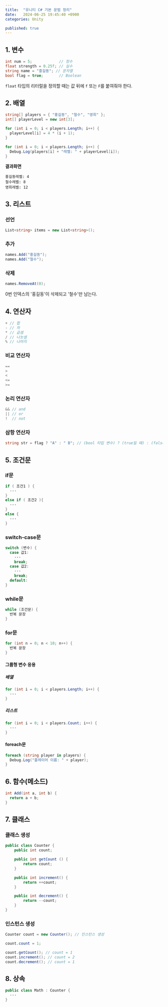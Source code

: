 ```yaml
---
title:  "유니티 C# 기본 문법 정리"
date:   2024-06-25 19:45:40 +0900
categories: Unity

published: true
---
```


## 1. 변수

```c#
int num = 5;            // 정수
float strength = 0.25f; // 실수
string name = "홍길동"; // 문자열
bool flag = true;       // Boolean
```

`float` 타입의 리터럴을 정의할 때는 값 뒤에 `f` 또는 `F`를 붙여줘야 한다.

## 2. 배열

```c#
string[] players = { "홍길동", "철수", "영희" };
int[] playerLevel = new int[3];

for (int i = 0; i < players.Length; i++) {
  playerLevel[i] = 4 * (i + 1);
}

for (int i = 0; i < players.Length; i++) {
  Debug.Log(players[i] + "레벨: " + playerLevel[i]);
}
```

**결과화면**

```
홍길동레벨: 4
철수레벨: 8
영희레벨: 12
```

## 3. 리스트

### 선언

```c#
List<string> items = new List<string>();
```

### 추가

```c#
names.Add("홍길동");
names.Add("철수");
```

### 삭제

```c#
names.RemoveAt(0);
```

0번 인덱스의 '홍길동'이 삭제되고 '철수'만 남는다.

## 4. 연산자

```c#
+ // 합
- // 차
* // 곱셈
/ // 나눗셈
% // 나머지
```

### 비교 연산자

```c#
==
>
<
<=
>=
```

### 논리 연산자

```c#
&& // and
|| // or
!  // not
```

### 삼항 연산자

```c#
string str = flag ? "A" : " B"; // (bool 타입 변수) ? (true일 때) : (false일 때)
```

## 5. 조건문

### if문

```c#
if ( 조건1 ) {
  ···
}
else if ( 조건2 ){
  ···
} 
else {
  ···
}
```

### switch-case문

```c#
switch (변수) {
  case 값1:
    ···
    break;
  case 값2:
    ···
    break;
  default:
}
```

### while문

```c#
while (조건문) {
  반복 문장
}
```

### for문

```c#
for (int n = 0; n < 10; n++) {
  반복 문장
}
```

#### 그룹형 변수 응용

##### 배열

```c#
for (int i = 0; i < players.Length; i++) {
  ··· 
}
```

##### 리스트

```c#
for (int i = 0; i < players.Count; i++) {
  ···
}
```

#### foreach문

```c#
foreach (string player in players) {
  Debug.Log("플레이어 이름: " + player);
}
```

## 6. 함수(메소드)

```c#
int Add(int a, int b) {
  return a + b;
}
```

## 7. 클래스

### 클래스 생성

```c#
public class Counter {
    public int count;

    public int getCount () { 
        return count; 
    }

    public int increment() {
        return ++count;
    }

    public int decrement() { 
        return --count; 
    }
}
```

### 인스턴스 생성

```c#
Counter count = new Counter(); // 인스턴스 생성

count.count = 1;

count.getCount(); // count = 1
count.increment(); // count = 2
count.decrement(); // count = 1
```

## 8. 상속

```c#
public class Math : Counter {
  ···
}
```